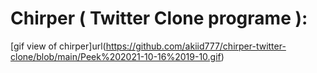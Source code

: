 # Chirper ( Twitter Clone programe ):

[gif view of chirper]url(https://github.com/akiid777/chirper-twitter-clone/blob/main/Peek%202021-10-16%2019-10.gif)

